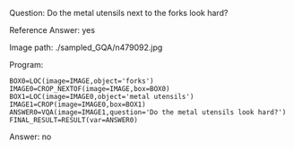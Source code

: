 Question: Do the metal utensils next to the forks look hard?

Reference Answer: yes

Image path: ./sampled_GQA/n479092.jpg

Program:

```
BOX0=LOC(image=IMAGE,object='forks')
IMAGE0=CROP_NEXTOF(image=IMAGE,box=BOX0)
BOX1=LOC(image=IMAGE0,object='metal utensils')
IMAGE1=CROP(image=IMAGE0,box=BOX1)
ANSWER0=VQA(image=IMAGE1,question='Do the metal utensils look hard?')
FINAL_RESULT=RESULT(var=ANSWER0)
```
Answer: no

